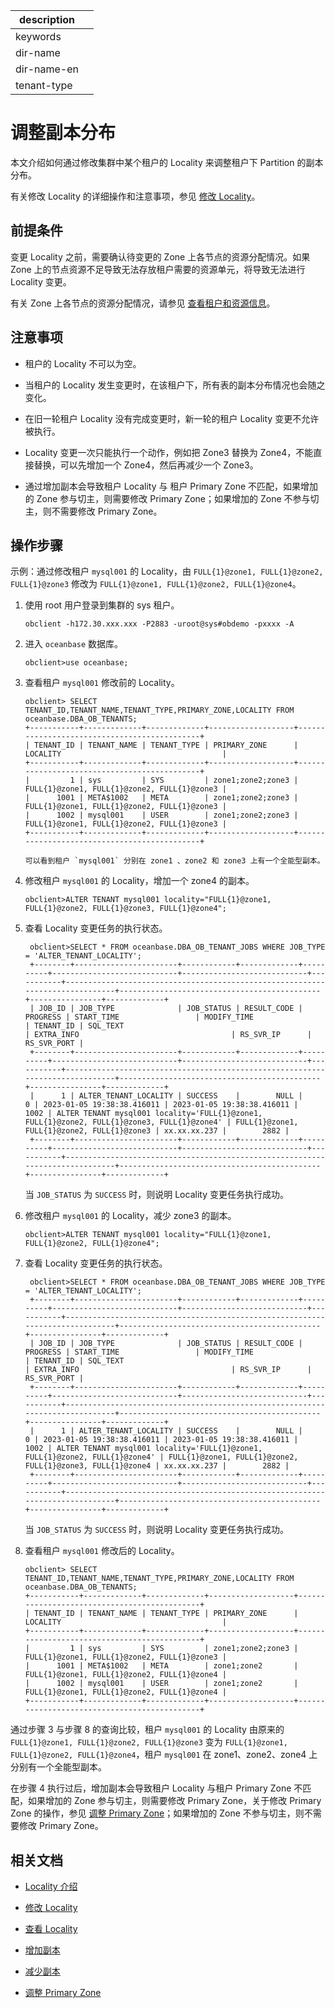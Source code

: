 |description||
|---|---|
|keywords||
|dir-name||
|dir-name-en||
|tenant-type||

# 调整副本分布

本文介绍如何通过修改集群中某个租户的 Locality 来调整租户下 Partition 的副本分布。

有关修改 Locality 的详细操作和注意事项，参见 [修改 Locality](../200.locality-common-operations/200.modify-locality.md)。

## 前提条件

变更 Locality 之前，需要确认待变更的 Zone 上各节点的资源分配情况。如果 Zone 上的节点资源不足导致无法存放租户需要的资源单元，将导致无法进行 Locality 变更。

有关 Zone 上各节点的资源分配情况，请参见 [查看租户和资源信息](../../../200.tenant-management/600.common-tenant-operations/400.view-tenant-information.md)。

## 注意事项

* 租户的 Locality 不可以为空。

* 当租户的 Locality 发生变更时，在该租户下，所有表的副本分布情况也会随之变化。

* 在旧一轮租户 Locality 没有完成变更时，新一轮的租户 Locality 变更不允许被执行。

* Locality 变更一次只能执行一个动作，例如把 Zone3 替换为 Zone4，不能直接替换，可以先增加一个 Zone4，然后再减少一个 Zone3。

* 通过增加副本会导致租户 Locality 与 租户 Primary Zone 不匹配，如果增加的 Zone 参与切主，则需要修改 Primary Zone；如果增加的 Zone 不参与切主，则不需要修改 Primary Zone。

## 操作步骤

示例：通过修改租户 `mysql001` 的 Locality，由 `FULL{1}@zone1, FULL{1}@zone2, FULL{1}@zone3` 修改为 `FULL{1}@zone1, FULL{1}@zone2, FULL{1}@zone4`。

1. 使用 root 用户登录到集群的 sys 租户。

   ```shell
   obclient -h172.30.xxx.xxx -P2883 -uroot@sys#obdemo -pxxxx -A
   ```

2. 进入 `oceanbase` 数据库。

   ```shell
   obclient>use oceanbase; 
   ```

3. 查看租户 `mysql001` 修改前的 Locality。

   ```shell
   obclient> SELECT TENANT_ID,TENANT_NAME,TENANT_TYPE,PRIMARY_ZONE,LOCALITY FROM oceanbase.DBA_OB_TENANTS;
   +-----------+-------------+-------------+-------------------+---------------------------------------------+
   | TENANT_ID | TENANT_NAME | TENANT_TYPE | PRIMARY_ZONE      | LOCALITY                                    |
   +-----------+-------------+-------------+-------------------+---------------------------------------------+
   |         1 | sys         | SYS         | zone1;zone2;zone3 | FULL{1}@zone1, FULL{1}@zone2, FULL{1}@zone3 |
   |      1001 | META$1002   | META        | zone1;zone2;zone3 | FULL{1}@zone1, FULL{1}@zone2, FULL{1}@zone3 |
   |      1002 | mysql001    | USER        | zone1;zone2;zone3 | FULL{1}@zone1, FULL{1}@zone2, FULL{1}@zone3 |
   +-----------+-------------+-------------+-------------------+---------------------------------------------+

   可以看到租户 `mysql001` 分别在 zone1 、zone2 和 zone3 上有一个全能型副本。

4. 修改租户 `mysql001` 的 Locality，增加一个 zone4 的副本。

   ```shell
   obclient>ALTER TENANT mysql001 locality="FULL{1}@zone1, FULL{1}@zone2, FULL{1}@zone3, FULL{1}@zone4";
   ```

5. 查看 Locality 变更任务的执行状态。

   ```shell
    obclient>SELECT * FROM oceanbase.DBA_OB_TENANT_JOBS WHERE JOB_TYPE = 'ALTER_TENANT_LOCALITY';
    +--------+-----------------------+------------+-------------+----------+----------------------------+----------------------------+-----------+------------------------------------------------------------------------------+---------------------------------------------+----------------+-------------+
    | JOB_ID | JOB_TYPE              | JOB_STATUS | RESULT_CODE | PROGRESS | START_TIME                 | MODIFY_TIME                | TENANT_ID | SQL_TEXT                                                                     | EXTRA_INFO                                  | RS_SVR_IP      | RS_SVR_PORT |
    +--------+-----------------------+------------+-------------+----------+----------------------------+----------------------------+-----------+------------------------------------------------------------------------------+---------------------------------------------+----------------+-------------+
    |      1 | ALTER_TENANT_LOCALITY | SUCCESS    |        NULL |        0 | 2023-01-05 19:38:38.416011 | 2023-01-05 19:38:38.416011 |      1002 | ALTER TENANT mysql001 locality='FULL{1}@zone1, FULL{1}@zone2, FULL{1}@zone3, FULL{1}@zone4' | FULL{1}@zone1, FULL{1}@zone2, FULL{1}@zone3 | xx.xx.xx.237 |        2882 |
    +--------+-----------------------+------------+-------------+----------+----------------------------+----------------------------+-----------+------------------------------------------------------------------------------+---------------------------------------------+----------------+-------------+
   ```

   当 `JOB_STATUS` 为 `SUCCESS` 时，则说明 Locality 变更任务执行成功。

6. 修改租户 `mysql001` 的 Locality，减少 zone3 的副本。

   ```shell
   obclient>ALTER TENANT mysql001 locality="FULL{1}@zone1, FULL{1}@zone2, FULL{1}@zone4";
   ```

7. 查看 Locality 变更任务的执行状态。

   ```shell
    obclient>SELECT * FROM oceanbase.DBA_OB_TENANT_JOBS WHERE JOB_TYPE = 'ALTER_TENANT_LOCALITY';
    +--------+-----------------------+------------+-------------+----------+----------------------------+----------------------------+-----------+------------------------------------------------------------------------------+---------------------------------------------+----------------+-------------+
    | JOB_ID | JOB_TYPE              | JOB_STATUS | RESULT_CODE | PROGRESS | START_TIME                 | MODIFY_TIME                | TENANT_ID | SQL_TEXT                                                                     | EXTRA_INFO                                  | RS_SVR_IP      | RS_SVR_PORT |
    +--------+-----------------------+------------+-------------+----------+----------------------------+----------------------------+-----------+------------------------------------------------------------------------------+---------------------------------------------+----------------+-------------+
    |      1 | ALTER_TENANT_LOCALITY | SUCCESS    |        NULL |        0 | 2023-01-05 19:38:38.416011 | 2023-01-05 19:38:38.416011 |      1002 | ALTER TENANT mysql001 locality='FULL{1}@zone1, FULL{1}@zone2, FULL{1}@zone4' | FULL{1}@zone1, FULL{1}@zone2, FULL{1}@zone3, FULL{1}@zone4 | xx.xx.xx.237 |        2882 |
    +--------+-----------------------+------------+-------------+----------+----------------------------+----------------------------+-----------+------------------------------------------------------------------------------+---------------------------------------------+----------------+-------------+
   ```

   当 `JOB_STATUS` 为 `SUCCESS` 时，则说明 Locality 变更任务执行成功。

8. 查看租户 `mysql001` 修改后的 Locality。

   ```shell
   obclient> SELECT TENANT_ID,TENANT_NAME,TENANT_TYPE,PRIMARY_ZONE,LOCALITY FROM oceanbase.DBA_OB_TENANTS;
   +-----------+-------------+-------------+-------------------+---------------------------------------------+
   | TENANT_ID | TENANT_NAME | TENANT_TYPE | PRIMARY_ZONE      | LOCALITY                                    |
   +-----------+-------------+-------------+-------------------+---------------------------------------------+
   |         1 | sys         | SYS         | zone1;zone2;zone3 | FULL{1}@zone1, FULL{1}@zone2, FULL{1}@zone3 |
   |      1001 | META$1002   | META        | zone1;zone2       | FULL{1}@zone1, FULL{1}@zone2, FULL{1}@zone4 |
   |      1002 | mysql001    | USER        | zone1;zone2       | FULL{1}@zone1, FULL{1}@zone2, FULL{1}@zone4 |
   +-----------+-------------+-------------+-------------------+---------------------------------------------+
   ```

通过步骤 3 与步骤 8 的查询比较，租户 `mysql001` 的 Locality 由原来的 `FULL{1}@zone1, FULL{1}@zone2, FULL{1}@zone3` 变为 `FULL{1}@zone1, FULL{1}@zone2, FULL{1}@zone4`，租户 `mysql001` 在 zone1、zone2、zone4 上分别有一个全能型副本。

在步骤 4 执行过后，增加副本会导致租户 Locality 与租户 Primary Zone 不匹配，如果增加的 Zone 参与切主，则需要修改 Primary Zone，关于修改 Primary Zone 的操作，参见 [调整 Primary Zone](../../../200.tenant-management/600.common-tenant-operations/800.tenant-scale-in-and-out/400.adjust-primary-zone.md)；如果增加的 Zone 不参与切主，则不需要修改 Primary Zone。

## 相关文档

* [Locality 介绍](../100.locality-overview.md)

* [修改 Locality](../200.locality-common-operations/200.modify-locality.md)

* [查看 Locality](../200.locality-common-operations/100.view-locality.md)

* [增加副本](../200.locality-common-operations/300.add-replica.md)

* [减少副本](../200.locality-common-operations/400.reduce-replica.md)

* [调整 Primary Zone](../../../200.tenant-management/600.common-tenant-operations/800.tenant-scale-in-and-out/400.adjust-primary-zone.md)
